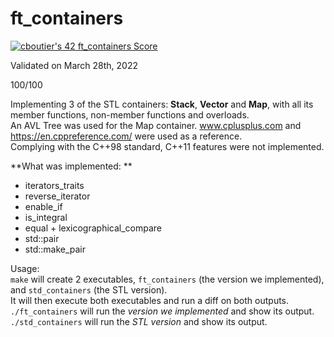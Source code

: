 # ft_containers

[![cboutier's 42 ft_containers Score](https://badge42.vercel.app/api/v2/cl1f9y1k8000609jsc4a29jay/project/2497995)](https://github.com/JaeSeoKim/badge42)

Validated on March 28th, 2022

100/100

Implementing 3 of the STL containers: **Stack**, **Vector** and **Map**, with all its member functions, non-member functions and overloads.  
An AVL Tree was used for the Map container. 
www.cplusplus.com and https://en.cppreference.com/ were used as a reference.  
Complying with the C++98 standard, C++11 features were not implemented.  

**What was implemented:  **
- iterators_traits  
- reverse_iterator  
- enable_if  
- is_integral  
- equal + lexicographical_compare  
- std::pair  
- std::make_pair  

Usage:  
`make` will create 2 executables, `ft_containers` (the version we implemented), and `std_containers` (the STL version).  
It will then execute both executables and run a diff on both outputs.  
`./ft_containers` will run the *version we implemented* and show its output.  
`./std_containers` will run the *STL version* and show its output.
